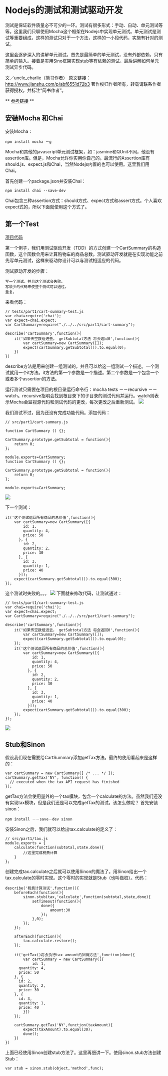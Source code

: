 # Nodejs的测试和测试驱动开发
测试是保证软件质量必不可少的一环。测试有很多形式：手动、自动、单元测试等等。这里我们只聊使用Mocha这个框架在Nodejs中实现单元测试。单元测试是测试等重要组成，这样的测试只对于一个方法，这样的一小段代码，实施有针对的测试。

这里会逐步深入的讲解单元测试。首先是最简单的单元测试，没有外部依赖，只有简单的输入。接着是实用Sino框架实现stub等有依赖的测试。最后讲解如何单元测试异步代码。

文／uncle_charlie（简书作者）
原文链接：http://www.jianshu.com/p/abf6551d72b3
著作权归作者所有，转载请联系作者获得授权，并标注“简书作者”。


** [参考链接](http://www.jianshu.com/p/abf6551d72b3) **

## 安装Mocha 和Chai
安装Mocha：
```
npm install mocha －g
```
Mocha和其他的javascript单元测试框架，如：jasmine和QUnit不同，他没有assertion库。但是，Mocha允许你实用你自己的。最流行的Assertion库有should.js、expect.js和Chai，当然Nodejs内置的也可以使用。这里我们用Chai。

首先创建一个package.json并安装Chai：
```
npm install chai --save-dev
```
Chai包含三种assertion方式：should方式、expect方式和assert方式。个人喜欢expect式的，所以下面就使用这个方式了。

## 第一个Test

[项目代码](https://github.com/hairichuhe/test-driven)

第一个例子，我们用测试驱动开发（TDD）的方式创建一个CartSummary的构造函数，这个函数会用来计算购物车的商品总数。测试驱动开发就是在实现功能之前先写单元测试，这样来驱动你设计可以与测试相适应的代码。

测试驱动开发的步骤：

    写一个测试，并且这个测试会失败。
    写最少的代码来使整个测试可以通过。
    重复。

来看代码：
```
// tests/part1/cart-summary-test.js
var chai=require('chai');
var expect=chai.expect;
var CartSummary=require("./../../src/part1/cart-summary");

describe('cartSummary',function(){
	it('如果传空数组进去， getSubtotal方法 将会返回0',function(){
		var cartSummary=new CartSummary([]);
		expect(cartSummary.getSubtotal()).to.equal(0);
	})
})
```
describe方法是用来创建一组测试的，并且可以给这一组测试一个描述。一个测试就用一个it方法。it方法的第一个参数是一个描述。第二个参数是一个包含一个或者多个assertion的方法。

运行测试只需要在项目的根目录运行命令行：mocha tests －－recursive －－watch。recursive指明会找到根目录下的子目录的测试代码并运行。watch则表示Mocha会监视源代码和测试代码的更改，每次更改之后重新测试。
![](img/1.png)

我们测试不过，因为还没有完成功能代码。添加代码：

```
// src/part1/cart-summary.js

function CartSummary () {};

CartSummary.prototype.getSubtotal = function(){
	return 0;
};

module.exports=CartSummary;
function CartSummary () {};

CartSummary.prototype.getSubtotal = function(){
	return 0;
};

module.exports=CartSummary;
```
![](img/2.png)

下一个测试：
```
it('这个测试返回所有商品的总价值',function(){
	var cartSummary=new CartSummary([{
	    id: 1,
	    quantity: 4,
	    price: 50
	  }, {
	    id: 2,
	    quantity: 2,
	    price: 30
	  }, {
	    id: 3,
	    quantity: 1,
	    price: 40
	  }]);
	expect(cartSummary.getSubtotal()).to.equal(300);
});
```
这个测试时失败的。。。
![](img/3.png)
下面就来修改代码，让测试通过：
```
// tests/part1/cart-summary-test.js
var chai=require('chai');
var expect=chai.expect;
var CartSummary=require("./../../src/part1/cart-summary");

describe('cartSummary',function(){
	it('如果传空数组进去， getSubtotal方法 将会返回0',function(){
		var cartSummary=new CartSummary([]);
		expect(cartSummary.getSubtotal()).to.equal(0);
	});
	it('这个测试返回所有商品的总价值',function(){
		var cartSummary=new CartSummary([{
		    id: 1,
		    quantity: 4,
		    price: 50
		  }, {
		    id: 2,
		    quantity: 2,
		    price: 30
		  }, {
		    id: 3,
		    quantity: 1,
		    price: 40
		  }]);
		expect(cartSummary.getSubtotal()).to.equal(300);
	});
});
```
![](img/4.png)

## Stub和Sinon
假设我们现在需要给CartSummary添加getTax方法。最终的使用看起来是这样的：
```
var cartSummary = new CartSummary([ /* ... */ ]);
cartSummary.getTax('NY', function() {
  // executed when the tax API request has finished
});
```
getTax方法会使用量外的一个tax模块，包含一个calculate的方法。虽然我们还没有实现tax模块，但是我们还是可以完成getTax的测试。该怎么做呢？
首先安装sinon：
```
npm install －－save－dev sinon
```

安装Sinon之后，我们就可以给出tax.calculate的定义了：

```
// src/part1/tax.js
module.exports = {
	calculate:function(subtotal,state.done){
		//这里完成税费计算
	}
};
```
创建完成tax.calculate之后就可以使用Sinon的魔法了。用Sinon给出一个tax.calculate的零时实现。这个零时的实现就是Stub（也叫做桩）。代码：
```
describe('税费计算测试',function(){
	beforeEach(function(){
		sinon.stub(tax,'calculate',function(subtotal,state,done){
			setTimeout(function(){
				done({
					amount:30
				});
			},0);
		});
	});

	afterEach(function(){
		tax.calculate.restore();
	});

	it('getTax()将会执行tax amount的回调方法',function(done){
		var cartSummary = new CartSummary([{
			id: 1,
      quantity: 4,
      price: 50
    }, {
      id: 2,
      quantity: 2,
      price: 30
    }, {
      id: 3,
      quantity: 1,
      price: 40
		}])
	});

	cartSummary.getTax('NY',function(taxAmount){
		expect(taxAmount).to.equal(30);
		done();
	})
})
```
上面已经使用Sinon创建stub方法了。这里再细讲一下。使用sinon.stub方法创建Stub：
```
var stub = sinon.stub(object,'method',func);
```